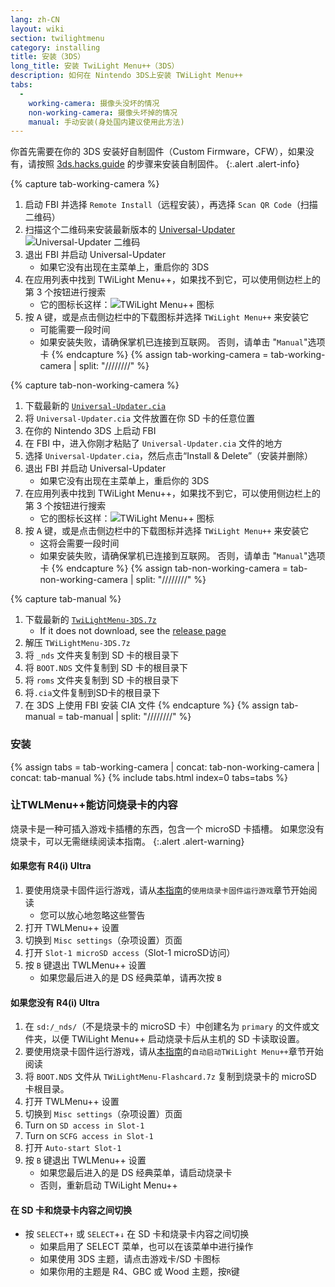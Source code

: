 ```yaml
---
lang: zh-CN
layout: wiki
section: twilightmenu
category: installing
title: 安装（3DS）
long_title: 安装 TwiLight Menu++（3DS）
description: 如何在 Nintendo 3DS上安装 TWiLight Menu++
tabs:
  - 
    working-camera: 摄像头没坏的情况
    non-working-camera: 摄像头坏掉的情况
    manual: 手动安装(身处国内建议使用此方法)
---
```


你首先需要在你的 3DS 安装好自制固件（Custom Firmware，CFW），如果没有，请按照 [3ds.hacks.guide](https://3ds.hacks.guide) 的步骤来安装自制固件。
{:.alert .alert-info}

{% capture tab-working-camera %}
1. 启动 FBI 并选择 `Remote Install`（远程安装），再选择 `Scan QR Code`（扫描二维码）
1. 扫描这个二维码来安装最新版本的 [Universal-Updater](https://github.com/Universal-Team/Universal-Updater)<br> ![Universal-Updater 二维码](https://db.universal-team.net/assets/images/qr/universal-updater-cia.png)
1. 退出 FBI 并启动 Universal-Updater
    - 如果它没有出现在主菜单上，重启你的 3DS
1. 在应用列表中找到 TWiLight Menu++，如果找不到它，可以使用侧边栏上的第 3 个按钮进行搜索
    - 它的图标长这样：![TWiLight Menu++ 图标](https://raw.githubusercontent.com/DS-Homebrew/TWiLightMenu/master/booter/icon.bmp)
1. 按 <kbd class="face">A</kbd> 键，或是点击侧边栏中的下载图标并选择 `TWiLight Menu++` 来安装它
    - 可能需要一段时间
    - 如果安装失败，请确保掌机已连接到互联网。 否则，请单击 "`Manual`"选项卡
{% endcapture %}
{% assign tab-working-camera = tab-working-camera | split: "////////" %}

{% capture tab-non-working-camera %}
1. 下载最新的 [`Universal-Updater.cia`](https://github.com/Universal-Team/Universal-Updater/releases/latest/download/Universal-Updater.cia)
1. 将 `Universal-Updater.cia` 文件放置在你 SD 卡的任意位置
1. 在你的 Nintendo 3DS 上启动 FBI
1. 在 FBI 中，进入你刚才粘贴了 `Universal-Updater.cia` 文件的地方
1. 选择 `Universal-Updater.cia`，然后点击“Install & Delete”（安装并删除）
1. 退出 FBI 并启动 Universal-Updater
    - 如果它没有出现在主菜单上，重启你的 3DS
1. 在应用列表中找到 TWiLight Menu++，如果找不到它，可以使用侧边栏上的第 3 个按钮进行搜索
    - 它的图标长这样：![TWiLight Menu++ 图标](https://raw.githubusercontent.com/DS-Homebrew/TWiLightMenu/master/booter/icon.bmp)
1. 按 <kbd class="face">A</kbd> 键，或是点击侧边栏中的下载图标并选择 `TWiLight Menu++` 来安装它
    - 这将会需要一段时间
    - 如果安装失败，请确保掌机已连接到互联网。 否则，请单击 "`Manual`"选项卡
{% endcapture %}
{% assign tab-non-working-camera = tab-non-working-camera | split: "////////" %}

{% capture tab-manual %}
1. 下载最新的 [`TwiLightMenu-3DS.7z`](https://github.com/DS-Homebrew/TWiLightMenu/releases/latest/download/TWiLightMenu-3DS.7z)
    - If it does not download, see the [release page](https://github.com/DS-Homebrew/TWiLightMenu/releases/latest)
1. 解压 `TWiLightMenu-3DS.7z`
1. 将 `_nds` 文件夹复制到 SD 卡的根目录下
1. 将 `BOOT.NDS` 文件复制到 SD 卡的根目录下
1. 将 `roms` 文件夹复制到 SD 卡的根目录下
1. 将`.cia`文件复制到SD卡的根目录下
1. 在 3DS 上使用 FBI 安装 CIA 文件
{% endcapture %}
{% assign tab-manual = tab-manual | split: "////////" %}

### 安装

{% assign tabs = tab-working-camera | concat: tab-non-working-camera | concat: tab-manual %}
{% include tabs.html index=0 tabs=tabs %}

### 让TWLMenu++能访问烧录卡的内容

烧录卡是一种可插入游戏卡插槽的东西，包含一个 microSD 卡插槽。 如果您没有烧录卡，可以无需继续阅读本指南。
{:.alert .alert-warning}

#### 如果您有 R4(i) Ultra

1. 要使用烧录卡固件运行游戏，请从[本指南](installing-flashcard)的`使用烧录卡固件运行游戏`章节开始阅读
    - 您可以放心地忽略这些警告
1. 打开 TWLMenu++ 设置
1. 切换到 `Misc settings`（杂项设置）页面
1. 打开 `Slot-1 microSD access`（Slot-1 microSD访问）
1. 按 `B` 键退出 TWLMenu++ 设置
    - 如果您最后进入的是 DS 经典菜单，请再次按 `B`

#### 如果您没有 R4(i) Ultra

1. 在 `sd:/_nds/`（不是烧录卡的 microSD 卡）中创建名为 `primary` 的文件或文件夹，以便 TWiLight Menu++ 启动烧录卡后从主机的 SD 卡读取设置。
1. 要使用烧录卡固件运行游戏，请从[本指南](installing-flashcard)的`自动启动TWiLight Menu++`章节开始阅读
1. 将 `BOOT.NDS` 文件从 `TWiLightMenu-Flashcard.7z` 复制到烧录卡的 microSD 卡根目录。
1. 打开 TWLMenu++ 设置
1. 切换到 `Misc settings`（杂项设置）页面
1. Turn on `SD access in Slot-1`
1. Turn on `SCFG access in Slot-1`
1. 打开 `Auto-start Slot-1`
1. 按 `B` 键退出 TWLMenu++ 设置
    - 如果您最后进入的是 DS 经典菜单，请启动烧录卡
    - 否则，重新启动 TWiLight Menu++

#### 在 SD 卡和烧录卡内容之间切换
- 按 `SELECT`+`↑` 或 `SELECT`+`↓` 在 SD 卡和烧录卡内容之间切换
    - 如果启用了 SELECT 菜单，也可以在该菜单中进行操作
    - 如果使用 3DS 主题，请点击游戏卡/SD 卡图标
    - 如果你用的主题是 R4、GBC 或 Wood 主题，按`R`键
